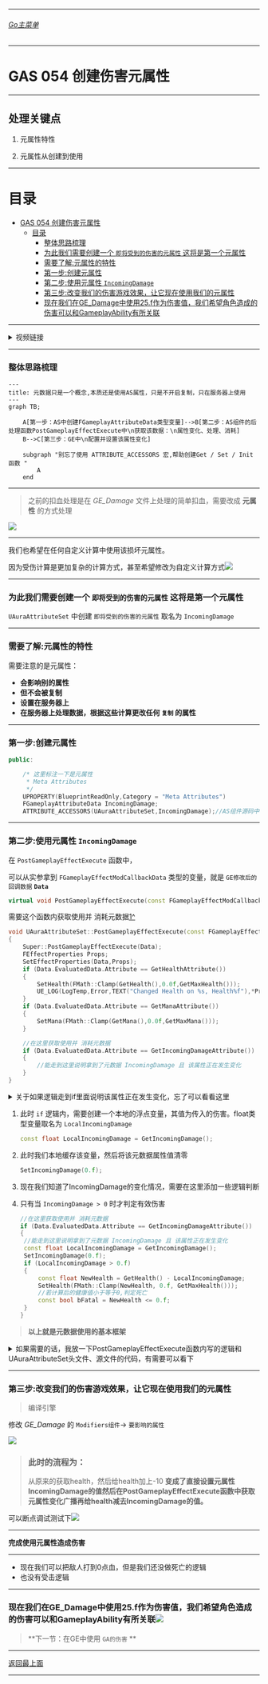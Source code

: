 ___________________________________________________________________________________________
###### [Go主菜单](../MainMenu.md)
___________________________________________________________________________________________

# GAS 054 创建伤害元属性

___________________________________________________________________________________________

## 处理关键点

1. 元属性特性

2. 元属性从创建到使用


___________________________________________________________________________________________

# 目录


- [GAS 054 创建伤害元属性](#gas-054-创建伤害元属性)
	- [目录](#目录)
		- [整体思路梳理](#整体思路梳理)
		- [为此我们需要创建一个  `即将受到的伤害的元属性` 这将是第一个元属性](#为此我们需要创建一个--即将受到的伤害的元属性-这将是第一个元属性)
		- [需要了解:元属性的特性](#需要了解元属性的特性)
		- [第一步:创建元属性](#第一步创建元属性)
		- [第二步:使用元属性 `IncomingDamage`](#第二步使用元属性-incomingdamage)
		- [第三步:改变我们的伤害游戏效果，让它现在使用我们的元属性](#第三步改变我们的伤害游戏效果让它现在使用我们的元属性)
		- [现在我们在GE\_Damage中使用25.f作为伤害值，我们希望角色造成的伤害可以和GameplayAbility有所关联](#现在我们在ge_damage中使用25f作为伤害值我们希望角色造成的伤害可以和gameplayability有所关联)



___________________________________________________________________________________________

<details>
<summary>视频链接</summary>

[创建伤害元属性视频链接]([2. Damage Meta Attribute_哔哩哔哩_bilibili](https://www.bilibili.com/video/BV1JD421E7yC?p=131&vd_source=9e1e64122d802b4f7ab37bd325a89e6c))

</details>

___________________________________________________________________________________________

### 整体思路梳理

```mermaid
---
title: 元数据只是一个概念,本质还是使用AS属性，只是不开启复制，只在服务器上使用
---
graph TB;

	A[第一步：AS中创建FGameplayAttributeData类型变量]-->B[第二步：AS组件的后处理函数PostGameplayEffectExecute中\n获取该数据：\n属性变化、处理、消耗]
	B-->C[第三步：GE中\n配置并设置该属性变化]
    
    subgraph "别忘了使用 ATTRIBUTE_ACCESSORS 宏,帮助创建Get / Set / Init 函数 "
        A
    end
```
___________________________________________________________________________________________

> 之前的扣血处理是在 *GE_Damage* 文件上处理的简单扣血，需要改成 **元属性** 的方式处理

![](./Image/GAS_054/1.png)

___________________________________________________________________________________________

我们也希望在任何自定义计算中使用该损坏元属性。

因为受伤计算是更加复杂的计算方式，甚至希望修改为自定义计算方式![](./Image/GAS_054/2.png)

___________________________________________________________________________________________

### 为此我们需要创建一个  `即将受到的伤害的元属性` 这将是第一个元属性

 `UAuraAttributeSet` 中创建 `即将受到的伤害的元属性` 取名为 `IncomingDamage` 

___________________________________________________________________________________________

### 需要了解:元属性的特性

需要注意的是元属性： 

- **会影响别的属性**
- **但不会被复制**
- **设置在服务器上**
- **在服务器上处理数据，根据这些计算更改任何 `复制` 的属性**

___________________________________________________________________________________________

### 第一步:创建元属性

```CPP
public:

	/* 这里标注一下是元属性
	 * Meta Attributes
	 */
	UPROPERTY(BlueprintReadOnly,Category = "Meta Attributes")
	FGameplayAttributeData IncomingDamage;
	ATTRIBUTE_ACCESSORS(UAuraAttributeSet,IncomingDamage);//AS组件源码中 帮助 Get / Set / Init 属性的宏
```
___________________________________________________________________________________________

### 第二步:使用元属性 `IncomingDamage` 

在 `PostGameplayEffectExecute` 函数中，

可以从实参拿到 `FGameplayEffectModCallbackData` 类型的变量，就是 `GE修改后的回调数据` **`Data`** 

```CPP
virtual void PostGameplayEffectExecute(const FGameplayEffectModCallbackData& Data) override;
```

需要这个函数内获取使用并 消耗元数据[1^]

```cpp
void UAuraAttributeSet::PostGameplayEffectExecute(const FGameplayEffectModCallbackData& Data)
{
	Super::PostGameplayEffectExecute(Data);
	FEffectProperties Props;
	SetEffectProperties(Data,Props);
	if (Data.EvaluatedData.Attribute == GetHealthAttribute())
	{
		SetHealth(FMath::Clamp(GetHealth(),0.0f,GetMaxHealth()));
		UE_LOG(LogTemp,Error,TEXT("Changed Health on %s, Health%f"),*Props.TargetAvatarActor->GetName(),GetHealth())
	}
	if (Data.EvaluatedData.Attribute == GetManaAttribute())
	{
		SetMana(FMath::Clamp(GetMana(),0.0f,GetMaxMana()));
	}

	//在这里获取使用并 消耗元数据
	if (Data.EvaluatedData.Attribute == GetIncomingDamageAttribute())
	{
		//能走到这里说明拿到了元数据 IncomingDamage 且 该属性正在发生变化
	}
}
```

<details>
<summary>关于如果逻辑走到if里面说明该属性正在发生变化，忘了可以看看这里</summary>

>因为之前用在 `UOverlayWidgetController` 中，ASC组件绑定了只有属性变化时才会广播的委托!!!![](./Image/GAS_054/3.png)

</details>

1. 此时 `if` 逻辑内，需要创建一个本地的浮点变量，其值为传入的伤害。float类型变量取名为 `LocalIncomingDamage` 

   ```CPP
   const float LocalIncomingDamage = GetIncomingDamage();
   ```

2. 此时我们本地缓存该变量，然后将该元数据属性值清零

   ```cpp
   SetIncomingDamage(0.f);
   ```

   [1^]:消耗元数据指的是：每次使用元数据过后，将该源数据清零。


3. 现在我们知道了IncomingDamage的变化情况，需要在这里添加一些逻辑判断

4. 只有当 `IncomingDamage > 0` 时才判定有效伤害

   ```CPP
   //在这里获取使用并 消耗元数据
   if (Data.EvaluatedData.Attribute == GetIncomingDamageAttribute())
   {
   	//能走到这里说明拿到了元数据 IncomingDamage 且 该属性正在发生变化
   	const float LocalIncomingDamage = GetIncomingDamage();
   	SetIncomingDamage(0.f);
   	if (LocalIncomingDamage > 0.f)
   	{
   		const float NewHealth = GetHealth() - LocalIncomingDamage;
   		SetHealth(FMath::Clamp(NewHealth, 0.f, GetMaxHealth()));
   		//若计算后的健康值小于等于0,判定死亡
   		const bool bFatal = NewHealth <= 0.f;
   	}
   }
   ```

> **以上就是元数据使用的基本框架**


<details>
<summary>如果需要的话，我放一下PostGameplayEffectExecute函数内写的逻辑和UAuraAttributeSet头文件、源文件的代码，有需要可以看下</summary>


> + `PostGameplayEffectExecute函数内逻辑`：
> ```cpp
> void UAuraAttributeSet::PostGameplayEffectExecute(const FGameplayEffectModCallbackData& Data)
> {
> 	Super::PostGameplayEffectExecute(Data);
> 	FEffectProperties Props;
> 	SetEffectProperties(Data,Props);
> 	if (Data.EvaluatedData.Attribute == GetHealthAttribute())
> 	{
> 		SetHealth(FMath::Clamp(GetHealth(),0.0f,GetMaxHealth()));
> 		UE_LOG(LogTemp,Error,TEXT("Changed Health on %s, Health%f"),*Props.TargetAvatarActor->GetName(),GetHealth())
> 	}
> 	if (Data.EvaluatedData.Attribute == GetManaAttribute())
> 	{
> 		SetMana(FMath::Clamp(GetMana(),0.0f,GetMaxMana()));
> 	}
> 
> 	//在这里获取使用并 消耗元数据
> 	if (Data.EvaluatedData.Attribute == GetIncomingDamageAttribute())
> 	{
> 		//能走到这里说明拿到了元数据 IncomingDamage 且 该属性正在发生变化
> 		const float LocalIncomingDamage = GetIncomingDamage();
> 		SetIncomingDamage(0.f);
> 		if (LocalIncomingDamage > 0.f)
> 		{
> 			const float NewHealth = GetHealth() - LocalIncomingDamage;
> 			SetHealth(FMath::Clamp(NewHealth, 0.f, GetMaxHealth()));
> 			//若计算后的健康值小于等于0,判定死亡
> 			const bool bFatal = NewHealth <= 0.f;
> 		}
> 	}
> }
> ```
>
> + `UAuraAttributeSet 头文件`：
> ```cpp
> // Copyright belongs to Li Yunlong.
> 
> #pragma once
> 
> #include "CoreMinimal.h"
> #include "AbilitySystemComponent.h"
> #include "AttributeSet.h"
> #include "AuraAttributeSet.generated.h"
> 
> //保存属性更改后，从PostGameplayEffectExecute函数的参数Data获得的，有用的信息
> USTRUCT()
> struct FEffectProperties
> {
> 	GENERATED_BODY()
> 	
> 	FEffectProperties(): SourceASC(nullptr), SourceAvatarActor(nullptr), SourceController(nullptr),
> 	                     SourceCharacter(nullptr),
> 	                     TargetASC(nullptr),
> 	                     TargetAvatarActor(nullptr),
> 	                     TargetController(nullptr),
> 	                     TargetCharacter(nullptr)
> 	{
> 	}
> 
> 	UPROPERTY()
> 	FGameplayEffectContextHandle EffectContextHandle;
> 
> 	UPROPERTY()
> 	UAbilitySystemComponent* SourceASC;
> 	UPROPERTY()
> 	AActor* SourceAvatarActor;
> 	UPROPERTY()
> 	AController* SourceController;
> 	UPROPERTY()
> 	ACharacter* SourceCharacter;
> 	
> 	UPROPERTY()
> 	UAbilitySystemComponent* TargetASC;
> 	UPROPERTY()
> 	AActor* TargetAvatarActor;
> 	UPROPERTY()
> 	AController* TargetController;
> 	UPROPERTY()
> 	ACharacter* TargetCharacter;
> };
> /**
>  * 
>  */
> 
> //从AS组件源码中找到的帮助 Get / Set / Init 属性的宏
> #define ATTRIBUTE_ACCESSORS(ClassName, PropertyName) \
> 	GAMEPLAYATTRIBUTE_PROPERTY_GETTER(ClassName, PropertyName) \
> 	GAMEPLAYATTRIBUTE_VALUE_GETTER(PropertyName) \
> 	GAMEPLAYATTRIBUTE_VALUE_SETTER(PropertyName) \
> 	GAMEPLAYATTRIBUTE_VALUE_INITTER(PropertyName)
> 
> UCLASS()
> class AURA_API UAuraAttributeSet : public UAttributeSet
> {
> 	GENERATED_BODY()
> 
> public:
> 	
> 	UAuraAttributeSet();
> 	
> 	//此函数规定了:	1.哪些参数同步 以及 2.同步的条件			此函数在UObject中 开启 属性复制(RepNotify)后 需要重写这个函数!
> 	virtual void GetLifetimeReplicatedProps(TArray<FLifetimeProperty>& OutLifetimeProps) const override;
> 
> 	//重写基类的 预处理函数 在这里限制属性 最大最小值
> 	virtual void PreAttributeChange(const FGameplayAttribute& Attribute, float& NewValue) override;
> 
> 	virtual void PostGameplayEffectExecute(const FGameplayEffectModCallbackData& Data) override;
> 
> 	//绑定键值对 -> Tag/函数指针
> 	TMap<FGameplayTag,FGameplayAttribute(*)()> TagToAttributes;
> 	
> 	//主要属性
> 	UPROPERTY(BlueprintReadOnly, ReplicatedUsing = OnRep_Strength, Category="Primary|Attribute")
> 	FGameplayAttributeData Strength;
> 	ATTRIBUTE_ACCESSORS(UAuraAttributeSet,Strength);//AS组件源码中 帮助 Get / Set / Init 属性的宏
> 	UPROPERTY(BlueprintReadOnly, ReplicatedUsing = OnRep_Intelligence, Category="Primary|Attribute")
> 	FGameplayAttributeData Intelligence;
> 	ATTRIBUTE_ACCESSORS(UAuraAttributeSet,Intelligence);//AS组件源码中 帮助 Get / Set / Init 属性的宏
> 	UPROPERTY(BlueprintReadOnly, ReplicatedUsing = OnRep_Resilience, Category="Primary|Attribute")
> 	FGameplayAttributeData Resilience;
> 	ATTRIBUTE_ACCESSORS(UAuraAttributeSet,Resilience);//AS组件源码中 帮助 Get / Set / Init 属性的宏
> 	UPROPERTY(BlueprintReadOnly, ReplicatedUsing = OnRep_Vigor, Category="Primary|Attribute")
> 	FGameplayAttributeData Vigor;
> 	ATTRIBUTE_ACCESSORS(UAuraAttributeSet,Vigor);//AS组件源码中 帮助 Get / Set / Init 属性的宏
> 	//次要属性
> 	UPROPERTY(BlueprintReadOnly, ReplicatedUsing = OnRep_Armor, Category="Secondary|Attribute")
> 	FGameplayAttributeData Armor;
> 	ATTRIBUTE_ACCESSORS(UAuraAttributeSet,Armor);//AS组件源码中 帮助 Get / Set / Init 属性的宏
> 	UPROPERTY(BlueprintReadOnly, ReplicatedUsing = OnRep_ArmorPenetration, Category="Secondary|Attribute")
> 	FGameplayAttributeData ArmorPenetration;
> 	ATTRIBUTE_ACCESSORS(UAuraAttributeSet,ArmorPenetration);//AS组件源码中 帮助 Get / Set / Init 属性的宏
> 	UPROPERTY(BlueprintReadOnly, ReplicatedUsing = OnRep_BlockChance, Category="Secondary|Attribute")
> 	FGameplayAttributeData BlockChance;
> 	ATTRIBUTE_ACCESSORS(UAuraAttributeSet,BlockChance);//AS组件源码中 帮助 Get / Set / Init 属性的宏
> 	UPROPERTY(BlueprintReadOnly, ReplicatedUsing = OnRep_CriticalHitChance, Category="Secondary|Attribute")
> 	FGameplayAttributeData CriticalHitChance;
> 	ATTRIBUTE_ACCESSORS(UAuraAttributeSet,CriticalHitChance);//AS组件源码中 帮助 Get / Set / Init 属性的宏
> 	UPROPERTY(BlueprintReadOnly, ReplicatedUsing = OnRep_CriticalHitDamage, Category="Secondary|Attribute")
> 	FGameplayAttributeData CriticalHitDamage;
> 	ATTRIBUTE_ACCESSORS(UAuraAttributeSet,CriticalHitDamage);//AS组件源码中 帮助 Get / Set / Init 属性的宏
> 	UPROPERTY(BlueprintReadOnly, ReplicatedUsing = OnRep_CriticalHitResistance, Category="Secondary|Attribute")
> 	FGameplayAttributeData CriticalHitResistance;
> 	ATTRIBUTE_ACCESSORS(UAuraAttributeSet,CriticalHitResistance);//AS组件源码中 帮助 Get / Set / Init 属性的宏
> 	UPROPERTY(BlueprintReadOnly, ReplicatedUsing = OnRep_HealthRegeneration, Category="Secondary|Attribute")
> 	FGameplayAttributeData HealthRegeneration;
> 	ATTRIBUTE_ACCESSORS(UAuraAttributeSet,HealthRegeneration);//AS组件源码中 帮助 Get / Set / Init 属性的宏
> 	UPROPERTY(BlueprintReadOnly, ReplicatedUsing = OnRep_ManaRegeneration, Category="Secondary|Attribute")
> 	FGameplayAttributeData ManaRegeneration;
> 	ATTRIBUTE_ACCESSORS(UAuraAttributeSet,ManaRegeneration);//AS组件源码中 帮助 Get / Set / Init 属性的宏
> 	UPROPERTY(BlueprintReadOnly, ReplicatedUsing = OnRep_MaxHealth, Category="Secondary|Attribute")
> 	FGameplayAttributeData MaxHealth;
> 	ATTRIBUTE_ACCESSORS(UAuraAttributeSet,MaxHealth);//AS组件源码中 帮助 Get / Set / Init 属性的宏
> 	UPROPERTY(BlueprintReadOnly, ReplicatedUsing = OnRep_MaxMana, Category="Secondary|Attribute")
> 	FGameplayAttributeData MaxMana;
> 	ATTRIBUTE_ACCESSORS(UAuraAttributeSet,MaxMana);//AS组件源码中 帮助 Get / Set / Init 属性的宏
> 
> 	
> 	//ReplicatedUsing = OnRep_Health  :当前属性 Health 发生变化时 自动调用 OnRep_Health 这个函数
> 	UPROPERTY(BlueprintReadOnly, ReplicatedUsing = OnRep_Health, Category="Vita|Attribute")
> 	FGameplayAttributeData Health;
> 	ATTRIBUTE_ACCESSORS(UAuraAttributeSet,Health);//AS组件源码中 帮助 Get / Set / Init 属性的宏
> 	UPROPERTY(BlueprintReadOnly, ReplicatedUsing = OnRep_Mana, Category="Vita|Attribute")
> 	FGameplayAttributeData Mana;
> 	ATTRIBUTE_ACCESSORS(UAuraAttributeSet,Mana);//AS组件源码中 帮助 Get / Set / Init 属性的宏
> 
> 	/*
> 	 * Meta Attributes
> 	 */
> 	UPROPERTY(BlueprintReadOnly,Category = "Meta Attributes")
> 	FGameplayAttributeData IncomingDamage;
> 	ATTRIBUTE_ACCESSORS(UAuraAttributeSet,IncomingDamage);//AS组件源码中 帮助 Get / Set / Init 属性的宏
> 	
> 	//在每个回调函数中 需要做 网络同步 相关的事
> 	UFUNCTION()
> 	void OnRep_Health(const FGameplayAttributeData& OldHealth);
> 	UFUNCTION()
> 	void OnRep_Mana(const FGameplayAttributeData& OldMana);
> 
> 	//~~~Begin~~~ 属性复制 回调
> 	//主要属性 
> 	UFUNCTION()
> 	void OnRep_Strength(const FGameplayAttributeData& OldStrength);
> 	UFUNCTION()
> 	void OnRep_Intelligence(const FGameplayAttributeData& OldIntelligence);
> 	UFUNCTION()
> 	void OnRep_Resilience(const FGameplayAttributeData& OldResilience);
> 	UFUNCTION()
> 	void OnRep_Vigor(const FGameplayAttributeData& OldVigor);
> 	//次要属性
> 	UFUNCTION()
> 	void OnRep_Armor(const FGameplayAttributeData& OldArmor);
> 	UFUNCTION()
> 	void OnRep_ArmorPenetration(const FGameplayAttributeData& OldArmorPenetration);
> 	UFUNCTION()
> 	void OnRep_BlockChance(const FGameplayAttributeData& OldBlockChance);
> 	UFUNCTION()
> 	void OnRep_CriticalHitChance(const FGameplayAttributeData& OldCriticalHitChance);
> 	UFUNCTION()
> 	void OnRep_CriticalHitDamage(const FGameplayAttributeData& OldCriticalHitDamage);
> 	UFUNCTION()
> 	void OnRep_CriticalHitResistance(const FGameplayAttributeData& OldCriticalHitResistance);
> 	UFUNCTION()
> 	void OnRep_HealthRegeneration(const FGameplayAttributeData& OldHealthRegeneration);
> 	UFUNCTION()
> 	void OnRep_ManaRegeneration(const FGameplayAttributeData& OldManaRegeneration);
> 	UFUNCTION()
> 	void OnRep_MaxHealth(const FGameplayAttributeData& OldMaxHealth);
> 	UFUNCTION()
> 	void OnRep_MaxMana(const FGameplayAttributeData& OldMaxMana);
> 	//~~~End~~~ 属性复制 回调
> private:
> 	
> 	//自建函数 保存数据到结构体
> 	void SetEffectProperties(const FGameplayEffectModCallbackData& Data,FEffectProperties& Props) const;
> };
> 
> ```
>
> + `UAuraAttributeSet 源文件`：
> ```cpp
> // Copyright belongs to Li Yunlong.
> 
> 
> #include "AbilitySystem/AuraAttributeSet.h"
> 
> #include "AbilitySystemBlueprintLibrary.h"
> #include "AbilitySystemComponent.h"
> #include "AuraGameplayTags.h"
> #include "GameplayEffectExtension.h"
> #include "GameFramework/Character.h"
> #include "Net/UnrealNetwork.h"
> 
> DECLARE_LOG_CATEGORY_CLASS(UELOG_UAuraAttributeSet,Log,Error);
> 
> UAuraAttributeSet::UAuraAttributeSet()
> {
> 	const FAuraGameplayTags& Tags = FAuraGameplayTags::Get();
> 	//主要属性
> 	TagToAttributes.Add(Tags.Attributes_Primary_Intelligence, GetIntelligenceAttribute);
> 	TagToAttributes.Add(Tags.Attributes_Primary_Strength, GetStrengthAttribute);
> 	TagToAttributes.Add(Tags.Attributes_Primary_Resilience, GetResilienceAttribute);
> 	TagToAttributes.Add(Tags.Attributes_Primary_Vigor, GetVigorAttribute);
> 	//次要属性
> 	TagToAttributes.Add(Tags.Attributes_Secondary_Armor, GetArmorAttribute);
> 	TagToAttributes.Add(Tags.Attributes_Secondary_ArmorPenetration, GetArmorPenetrationAttribute);
> 	TagToAttributes.Add(Tags.Attributes_Secondary_BlockChance, GetBlockChanceAttribute);
> 	TagToAttributes.Add(Tags.Attributes_Secondary_CriticalHitChance, GetCriticalHitChanceAttribute);
> 	TagToAttributes.Add(Tags.Attributes_Secondary_CriticalHitDamage, GetCriticalHitDamageAttribute);
> 	TagToAttributes.Add(Tags.Attributes_Secondary_CriticalHitResistance, GetCriticalHitResistanceAttribute);
> 	TagToAttributes.Add(Tags.Attributes_Secondary_HealthRegeneration, GetHealthRegenerationAttribute);
> 	TagToAttributes.Add(Tags.Attributes_Secondary_ManaRegeneration, GetManaRegenerationAttribute);
> 	TagToAttributes.Add(Tags.Attributes_Secondary_MaxHP, GetMaxHealthAttribute);
> 	TagToAttributes.Add(Tags.Attributes_Secondary_MaxMP, GetMaxManaAttribute);
> }
> 
> void UAuraAttributeSet::GetLifetimeReplicatedProps(TArray<FLifetimeProperty>& OutLifetimeProps) const
> {
> 	Super::GetLifetimeReplicatedProps(OutLifetimeProps);
> 	//此函数在UnrealNetwork.cpp中 需要提供的参数(哪个类中,哪个参数,同步条件,什么时候同步数据)
> 	//主要属性
> 	DOREPLIFETIME_CONDITION_NOTIFY(UAuraAttributeSet,Strength,COND_None,REPNOTIFY_Always);
> 	DOREPLIFETIME_CONDITION_NOTIFY(UAuraAttributeSet,Intelligence,COND_None,REPNOTIFY_Always);
> 	DOREPLIFETIME_CONDITION_NOTIFY(UAuraAttributeSet,Resilience,COND_None,REPNOTIFY_Always);
> 	DOREPLIFETIME_CONDITION_NOTIFY(UAuraAttributeSet,Vigor,COND_None,REPNOTIFY_Always);
> 	//次要属性
> 	DOREPLIFETIME_CONDITION_NOTIFY(UAuraAttributeSet,Armor,COND_None,REPNOTIFY_Always);
> 	DOREPLIFETIME_CONDITION_NOTIFY(UAuraAttributeSet,ArmorPenetration,COND_None,REPNOTIFY_Always);
> 	DOREPLIFETIME_CONDITION_NOTIFY(UAuraAttributeSet,BlockChance,COND_None,REPNOTIFY_Always);
> 	DOREPLIFETIME_CONDITION_NOTIFY(UAuraAttributeSet,CriticalHitChance,COND_None,REPNOTIFY_Always);
> 	DOREPLIFETIME_CONDITION_NOTIFY(UAuraAttributeSet,CriticalHitDamage,COND_None,REPNOTIFY_Always);
> 	DOREPLIFETIME_CONDITION_NOTIFY(UAuraAttributeSet,CriticalHitResistance,COND_None,REPNOTIFY_Always);
> 	DOREPLIFETIME_CONDITION_NOTIFY(UAuraAttributeSet,HealthRegeneration,COND_None,REPNOTIFY_Always);
> 	DOREPLIFETIME_CONDITION_NOTIFY(UAuraAttributeSet,ManaRegeneration,COND_None,REPNOTIFY_Always);
> 	DOREPLIFETIME_CONDITION_NOTIFY(UAuraAttributeSet,MaxHealth,COND_None,REPNOTIFY_Always);
> 	DOREPLIFETIME_CONDITION_NOTIFY(UAuraAttributeSet,MaxMana,COND_None,REPNOTIFY_Always);
> 	
> 	
> 	DOREPLIFETIME_CONDITION_NOTIFY(UAuraAttributeSet,Health,COND_None,REPNOTIFY_Always);
> 	DOREPLIFETIME_CONDITION_NOTIFY(UAuraAttributeSet,Mana,COND_None,REPNOTIFY_Always);
> 	
> }
> 
> void UAuraAttributeSet::PreAttributeChange(const FGameplayAttribute& Attribute, float& NewValue)
> {
> 	Super::PreAttributeChange(Attribute, NewValue);
> 	
> 	if (Attribute == GetHealthAttribute())
> 	{
> 		NewValue = FMath::Clamp(NewValue,0.0f,GetMaxHealth());
> 	}
> 	
> 	if (Attribute == GetManaAttribute())
> 	{
> 		NewValue = FMath::Clamp(NewValue,0.0f,GetMaxMana());
> 	}
> }
> 
> void UAuraAttributeSet::PostGameplayEffectExecute(const FGameplayEffectModCallbackData& Data)
> {
> 	Super::PostGameplayEffectExecute(Data);
> 	FEffectProperties Props;
> 	SetEffectProperties(Data,Props);
> 	if (Data.EvaluatedData.Attribute == GetHealthAttribute())
> 	{
> 		SetHealth(FMath::Clamp(GetHealth(),0.0f,GetMaxHealth()));
> 		UE_LOG(LogTemp,Error,TEXT("Changed Health on %s, Health%f"),*Props.TargetAvatarActor->GetName(),GetHealth())
> 	}
> 	if (Data.EvaluatedData.Attribute == GetManaAttribute())
> 	{
> 		SetMana(FMath::Clamp(GetMana(),0.0f,GetMaxMana()));
> 	}
> 
> 	//在这里获取使用并 消耗元数据
> 	if (Data.EvaluatedData.Attribute == GetIncomingDamageAttribute())
> 	{
> 		//能走到这里说明拿到了元数据 IncomingDamage 且 该属性正在发生变化
> 		const float LocalIncomingDamage = GetIncomingDamage();
> 		SetIncomingDamage(0.f);
> 		if (LocalIncomingDamage > 0.f)
> 		{
> 			const float NewHealth = GetHealth() - LocalIncomingDamage;
> 			SetHealth(FMath::Clamp(NewHealth, 0.f, GetMaxHealth()));
> 			//若计算后的健康值小于等于0,判定死亡
> 			const bool bFatal = NewHealth <= 0.f;
> 		}
> 	}
> }
> 
> 
> void UAuraAttributeSet::SetEffectProperties(const FGameplayEffectModCallbackData& Data, FEffectProperties& Props) const
> {
> 	//Data.EffectSpec 通过这个拿到 FGameplayEffectSpec
> 	//Data.EffectSpec.GetContext()通过这个拿到 FGameplayEffectContextHandle(GE上下文句柄)
> 	Props.EffectContextHandle = Data.EffectSpec.GetContext();
> 	//通过上下文句柄 使用API:GetOriginalInstigatorAbilitySystemComponent 拿到Instigator的ASC组件
> 	Props.SourceASC = Props.EffectContextHandle.GetOriginalInstigatorAbilitySystemComponent();
> 	
> 	//如果 ASC组件/AbilityActorInfo/AvatarActor不为空
> 	if (IsValid(Props.SourceASC) && Props.SourceASC->AbilityActorInfo.IsValid() && Props.SourceASC->AbilityActorInfo.Get()->AvatarActor.IsValid())
> 	{
> 		//拿到ASC的来源Actor
> 		Props.SourceAvatarActor = Props.SourceASC->AbilityActorInfo.Get()->AvatarActor.Get();
> 		//拿到ASC的来源Actor的 Controller
> 		Props.SourceController = Props.SourceASC->AbilityActorInfo.Get()->PlayerController.Get();
> 		//如果有 ASC的来源Actor 却没有 Controller
> 		if (Props.SourceAvatarActor && !Props.SourceController)
> 		{
> 			if (const APawn* Pawn = Cast<APawn>(Props.SourceAvatarActor))
> 			{
> 				//使用ASC的来源Actor的Controller给变量SourceController赋值
> 				Props.SourceController = Pawn->GetController();
> 			}
> 		}
> 		if (Props.SourceController)
> 		{
> 			//拿到SourceController控制的 角色
> 			Props.SourceCharacter = Cast<ACharacter>(Props.SourceController->GetPawn());
> 			//UE_LOG(UELOG_UAuraAttributeSet,Log,TEXT("Props.SourceCharacter : %s"),*Props.SourceCharacter->GetName());
> 		}
> 		//UE_LOG(UELOG_UAuraAttributeSet,Log,TEXT("Props.SourceAvatarActor : %s"),*Props.SourceAvatarActor->GetName());
> 		//UE_LOG(UELOG_UAuraAttributeSet,Log,TEXT("Props.SourceController : %s"),*Props.SourceController->GetName());
> 		//UE_LOG(UELOG_UAuraAttributeSet,Log,TEXT("Props.SourceASC : %s"),*Props.SourceASC->GetName());
> 	}
> 	if (IsValid(&Data.Target) && Data.Target.AbilityActorInfo.IsValid() && Data.Target.AbilityActorInfo.Get()->AvatarActor.IsValid())
> 	{
> 		//拿到Target的 Actor /Controller/Character /ASC
> 		Props.TargetAvatarActor = Data.Target.AbilityActorInfo.Get()->AvatarActor.Get();
> 		Props.TargetController = Data.Target.AbilityActorInfo.Get()->PlayerController.Get();
> 		Props.TargetCharacter = Cast<ACharacter>(Props.TargetAvatarActor);
> 		Props.TargetASC = UAbilitySystemBlueprintLibrary::GetAbilitySystemComponent(Props.TargetAvatarActor);
> 	}
> }
> 
> void UAuraAttributeSet::OnRep_Strength(const FGameplayAttributeData& OldStrength)
> {
> 	GAMEPLAYATTRIBUTE_REPNOTIFY(UAuraAttributeSet,Strength,OldStrength);
> }
> 
> void UAuraAttributeSet::OnRep_Intelligence(const FGameplayAttributeData& OldIntelligence)
> {
> 	GAMEPLAYATTRIBUTE_REPNOTIFY(UAuraAttributeSet,Intelligence,OldIntelligence);
> }
> 
> void UAuraAttributeSet::OnRep_Resilience(const FGameplayAttributeData& OldResilience)
> {
> 	GAMEPLAYATTRIBUTE_REPNOTIFY(UAuraAttributeSet,Resilience,OldResilience);
> }
> 
> void UAuraAttributeSet::OnRep_Vigor(const FGameplayAttributeData& OldVigor)
> {
> 	GAMEPLAYATTRIBUTE_REPNOTIFY(UAuraAttributeSet,Vigor,OldVigor);
> }
> 
> void UAuraAttributeSet::OnRep_Armor(const FGameplayAttributeData& OldArmor)
> {
> 	GAMEPLAYATTRIBUTE_REPNOTIFY(UAuraAttributeSet,Armor,OldArmor);
> }
> 
> void UAuraAttributeSet::OnRep_ArmorPenetration(const FGameplayAttributeData& OldArmorPenetration)
> {
> 	GAMEPLAYATTRIBUTE_REPNOTIFY(UAuraAttributeSet,ArmorPenetration,OldArmorPenetration);
> }
> 
> void UAuraAttributeSet::OnRep_BlockChance(const FGameplayAttributeData& OldBlockChance)
> {
> 	GAMEPLAYATTRIBUTE_REPNOTIFY(UAuraAttributeSet,BlockChance,OldBlockChance);
> }
> 
> void UAuraAttributeSet::OnRep_CriticalHitChance(const FGameplayAttributeData& OldCriticalHitChance)
> {
> 	GAMEPLAYATTRIBUTE_REPNOTIFY(UAuraAttributeSet,CriticalHitChance,OldCriticalHitChance);
> }
> 
> void UAuraAttributeSet::OnRep_CriticalHitDamage(const FGameplayAttributeData& OldCriticalHitDamage)
> {
> 	GAMEPLAYATTRIBUTE_REPNOTIFY(UAuraAttributeSet,CriticalHitDamage,OldCriticalHitDamage);
> }
> 
> void UAuraAttributeSet::OnRep_CriticalHitResistance(const FGameplayAttributeData& OldCriticalHitResistance)
> {
> 	GAMEPLAYATTRIBUTE_REPNOTIFY(UAuraAttributeSet,CriticalHitResistance,OldCriticalHitResistance);
> }
> 
> void UAuraAttributeSet::OnRep_HealthRegeneration(const FGameplayAttributeData& OldHealthRegeneration)
> {
> 	GAMEPLAYATTRIBUTE_REPNOTIFY(UAuraAttributeSet,HealthRegeneration,OldHealthRegeneration);
> }
> 
> void UAuraAttributeSet::OnRep_ManaRegeneration(const FGameplayAttributeData& OldManaRegeneration)
> {
> 	GAMEPLAYATTRIBUTE_REPNOTIFY(UAuraAttributeSet,ManaRegeneration,OldManaRegeneration);
> }
> 
> void UAuraAttributeSet::OnRep_MaxHealth(const FGameplayAttributeData& OldMaxHealth)
> {
> 	GAMEPLAYATTRIBUTE_REPNOTIFY(UAuraAttributeSet,MaxHealth,OldMaxHealth);
> }
> 
> void UAuraAttributeSet::OnRep_MaxMana(const FGameplayAttributeData& OldMaxMana)
> {
> 	GAMEPLAYATTRIBUTE_REPNOTIFY(UAuraAttributeSet,MaxMana,OldMaxMana);
> }
> 
> void UAuraAttributeSet::OnRep_Health(const FGameplayAttributeData& OldHealth)
> {
> 	//此函数在 ASC组件中 但是可以在AS组件中找到使用方法
> 	GAMEPLAYATTRIBUTE_REPNOTIFY(UAuraAttributeSet,Health,OldHealth);
> }
> 
> void UAuraAttributeSet::OnRep_Mana(const FGameplayAttributeData& OldMana)
> {
> 	GAMEPLAYATTRIBUTE_REPNOTIFY(UAuraAttributeSet,Mana,OldMana);
> }
> 
> 
> ```

</details>

___________________________________________________________________________________________

### 第三步:改变我们的伤害游戏效果，让它现在使用我们的元属性

> 编译引擎

修改 *GE_Damage* 的 `Modifiers组件`-> `要影响的属性` 


![](./Image/GAS_054/4.png)

> ### 此时的流程为：
>
> 从原来的获取health，然后给health加上-10
> **变成了直接设置元属性IncomingDamage的值然后在PostGameplayEffectExecute函数中获取元属性变化广播再给health减去IncomingDamage的值。**

可以断点调试测试下![](./Image/GAS_054/5.gif)

___________________________________________________________________________________________

**完成使用元属性造成伤害**

___________________________________________________________________________________________

- 现在我们可以把敌人打到0点血，但是我们还没做死亡的逻辑
- 也没有受击逻辑

___________________________________________________________________________________________

### 现在我们在GE_Damage中使用25.f作为伤害值，我们希望角色造成的伤害可以和GameplayAbility有所关联![](./Image/GAS_054/6.png)

>**下一节：在GE中使用 `GA的伤害` **
___________________________________________________________________________________________

[返回最上面](#Go主菜单)

___________________________________________________________________________________________